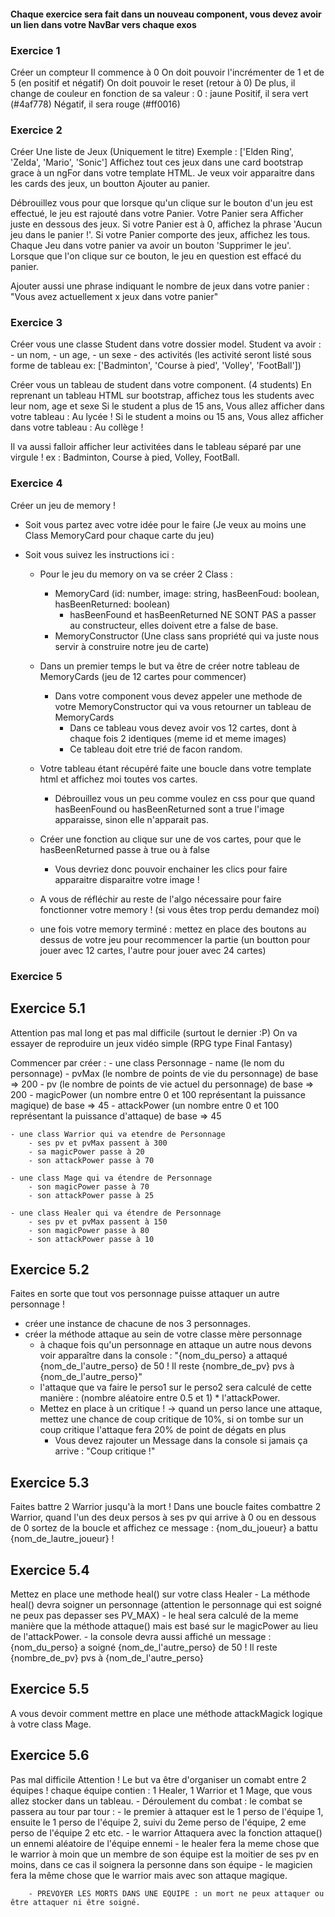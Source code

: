 #### Chaque exercice sera fait dans un nouveau component, vous devez avoir un lien dans votre NavBar vers chaque exos ####

### Exercice 1 ###
Créer un compteur
Il commence à 0
On doit pouvoir l'incrémenter de 1 et de 5 (en positif et négatif)
On doit pouvoir le reset (retour à 0)
De plus, il change de couleur en fonction de sa valeur :
0 : jaune
Positif, il sera vert (#4af778)
Négatif, il sera rouge (#ff0016)

### Exercice 2 ###
Créer Une liste de Jeux (Uniquement le titre) Exemple : ['Elden Ring', 'Zelda', 'Mario', 'Sonic']
Affichez tout ces jeux dans une card bootstrap grace à un ngFor dans votre template HTML.
Je veux voir apparaitre dans les cards des jeux, un boutton Ajouter au panier.

Débrouillez vous pour que lorsque qu'un clique sur le bouton d'un jeu est effectué, le jeu est rajouté dans votre Panier.
Votre Panier sera Afficher juste en dessous des jeux.
Si votre Panier est à 0, affichez la phrase 'Aucun jeu dans le panier !'.
Si votre Panier comporte des jeux, affichez les tous.
Chaque Jeu dans votre panier va avoir un bouton 'Supprimer le jeu'.
Lorsque que l'on clique sur ce bouton, le jeu en question est effacé du panier.

Ajouter aussi une phrase indiquant le nombre de jeux dans votre panier : "Vous avez actuellement x jeux dans votre panier"

### Exercice 3 ###
Créer vous une classe Student dans votre dossier model. 
Student va avoir :
    - un nom,
    - un age,
    - un sexe
    - des activités (les activité seront listé sous forme de tableau ex: ['Badminton', 'Course à pied', 'Volley', 'FootBall'])

Créer vous un tableau de student dans votre component. (4 students)
En reprenant un tableau HTML sur bootstrap, affichez tous les students avec leur nom, age et sexe
Si le student a plus de 15 ans, Vous allez afficher dans votre tableau : Au lycée !
Si le student a moins ou 15 ans, Vous allez afficher dans votre tableau : Au collège !

Il va aussi falloir afficher leur activitées dans le tableau séparé par une virgule ! ex : Badminton, Course à pied, Volley, FootBall.

### Exercice 4 ###
Créer un jeu de memory !
- Soit vous partez avec votre idée pour le faire (Je veux au moins une Class MemoryCard pour chaque carte du jeu)
- Soit vous suivez les instructions ici :

    - Pour le jeu du memory on va se créer 2 Class :
        - MemoryCard (id: number, image: string, hasBeenFoud: boolean, hasBeenReturned: boolean)
            - hasBeenFound et hasBeenReturned NE SONT PAS a passer au constructeur, elles doivent etre a false de base.
        - MemoryConstructor (Une class sans propriété qui va juste nous servir à construire notre jeu de carte)

    - Dans un premier temps le but va être de créer notre tableau de MemoryCards (jeu de 12 cartes pour commencer)
        - Dans votre component vous devez appeler une methode de votre MemoryConstructor qui va vous retourner un tableau de MemoryCards
            - Dans ce tableau vous devez avoir vos 12 cartes, dont à chaque fois 2 identiques (meme id et meme images)
            - Ce tableau doit etre trié de facon random.

    - Votre tableau étant récupéré faite une boucle dans votre template html et affichez moi toutes vos cartes.
        - Débrouillez vous un peu comme voulez en css pour que quand hasBeenFound ou hasBeenReturned sont a true l'image apparaisse, sinon elle n'apparait pas.
    
    - Créer une fonction au clique sur une de vos cartes, pour que le hasBeenReturned passe à true ou à false
        - Vous devriez donc pouvoir enchainer les clics pour faire apparaitre disparaitre votre image !

    - A vous de réfléchir au reste de l'algo nécessaire pour faire fonctionner votre memory !  (si vous êtes trop perdu demandez moi)

    - une fois votre memory terminé : mettez en place des boutons au dessus de votre jeu pour recommencer la partie (un boutton pour jouer avec 12 cartes, l'autre pour jouer avec 24 cartes)

    
### Exercice 5 ###
## Exercice 5.1 ##
Attention pas mal long et pas mal difficile (surtout le dernier :P)
On va essayer de reproduire un jeux vidéo simple (RPG type Final Fantasy)

Commencer par créer :
    - une class Personnage
        - name (le nom du personnage)
        - pvMax (le nombre de points de vie du personnage) de base => 200
        - pv (le nombre de points de vie actuel du personnage) de base => 200
        - magicPower (un nombre entre 0 et 100 représentant la puissance magique) de base => 45
        - attackPower (un nombre entre 0 et 100 représentant la puissance d'attaque) de base => 45

    - une class Warrior qui va etendre de Personnage
        - ses pv et pvMax passent à 300
        - sa magicPower passe à 20
        - son attackPower passe à 70
    
    - une class Mage qui va étendre de Personnage
        - son magicPower passe à 70
        - son attackPower passe à 25

    - une class Healer qui va étendre de Personnage
        - ses pv et pvMax passent à 150
        - son magicPower passe à 80
        - son attackPower passe à 10


## Exercice 5.2 ##
Faites en sorte que tout vos personnage puisse attaquer un autre personnage !
- créer une instance de chacune de nos 3 personnages.
- créer la méthode attaque au sein de votre classe mère personnage
    - à chaque fois qu'un personnage en attaque un autre nous devons voir apparaître dans la console : "{nom_du_perso} a attaqué {nom_de_l'autre_perso} de 50 ! Il reste {nombre_de_pv} pvs à {nom_de_l'autre_perso}"
    - l'attaque que va faire le perso1 sur le perso2 sera calculé de cette manière : (nombre aléatoire entre 0.5 et 1) * l'attackPower.
    - Mettez en place à un critique ! -> quand un perso lance une attaque, mettez une chance de coup critique de 10%, si on tombe sur un coup critique l'attaque fera 20% de point de dégats en plus
        -  Vous devez rajouter un Message dans la console si jamais ça arrive : "Coup critique !"

## Exercice 5.3 ##
Faites battre 2 Warrior jusqu'à la mort ! 
Dans une boucle faites combattre 2 Warrior, quand l'un des deux persos à ses pv qui arrive à 0 ou en dessous de 0 sortez de la boucle et affichez ce message : {nom_du_joueur} a battu {nom_de_lautre_joueur} !


## Exercice 5.4 ##
Mettez en place une methode heal() sur votre class Healer
    - La méthode heal() devra soigner un personnage (attention le personnage qui est soigné ne peux pas depasser ses PV_MAX)
    - le heal sera calculé de la meme manière que la méthode attaque() mais est basé sur le magicPower au lieu de l'attackPower.
    - la console devra aussi affiché un message : {nom_du_perso} a soigné {nom_de_l'autre_perso} de 50 ! Il reste {nombre_de_pv} pvs à {nom_de_l'autre_perso}

## Exercice 5.5 ##
A vous devoir comment mettre en place une méthode attackMagick logique à votre class Mage.

## Exercice 5.6 ##
Pas mal difficile Attention ! 
Le but va être d'organiser un comabt entre 2 équipes !
chaque équipe contien : 1 Healer, 1 Warrior et 1 Mage, que vous allez stocker dans un tableau.
    - Déroulement du combat : le combat se passera au tour par tour : 
        - le premier à attaquer est le 1 perso de l'équipe 1, ensuite le 1 perso de l'équipe 2, suivi du 2eme perso de l'équipe, 2 eme perso de l'équipe 2 etc etc.
        - le warrior Attaquera avec la fonction attaque() un ennemi aléatoire de l'équipe ennemi
        - le healer fera la meme chose que le warrior à moin que un membre de son équipe est la moitier de ses pv en moins, dans ce cas il soignera la personne dans son équipe
        - le magicien fera la même chose que le warrior mais avec son attaque magique.

        - PREVOYER LES MORTS DANS UNE EQUIPE : un mort ne peux attaquer ou être attaquer ni être soigné.